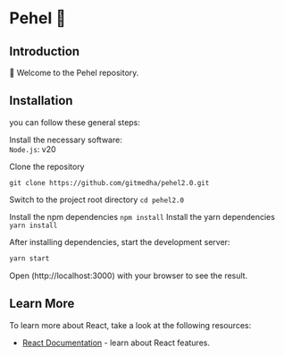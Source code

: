 # Pehel 🚀

## Introduction
👋 Welcome to the Pehel repository.

## Installation

you can follow these general steps:

Install the necessary software:</br>
   `Node.js`: v20 </br>

Clone the repository

```
git clone https://github.com/gitmedha/pehel2.0.git
```

Switch to the project root directory
`
	cd pehel2.0
	`

Install the npm dependencies
`
    npm install
	`
Install the yarn dependencies
`
    yarn install
	`

After installing dependencies, start the development server:

```bash
yarn start
```

Open (http://localhost:3000) with your browser to see the result.


## Learn More

To learn more about React, take a look at the following resources:

- [React Documentation](https://react.dev/learn) - learn about React features.
